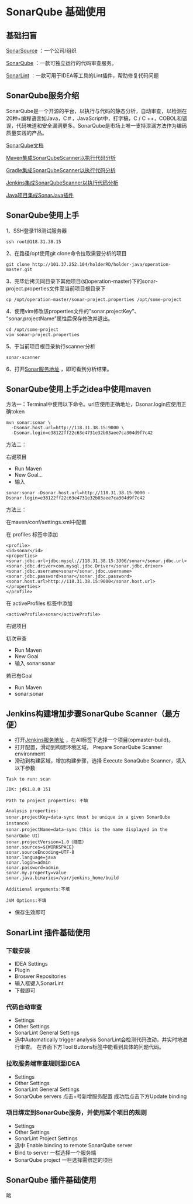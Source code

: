 # SonarQube 基础使用

## 基础扫盲

[SonarSource](https://www.sonarsource.com/) ：一个公司/组织

[SonarQube](https://www.sonarqube.org/) ：一款可独立运行的代码审查服务。

[SonarLint](https://www.sonarlint.org/) ：一款可用于IDEA等工具的Lint插件，帮助修复代码问题

## SonarQube服务介绍
SonarQube是一个开源的平台，以执行与代码的静态分析，自动审查，以检测在20种+编程语言如Java，C＃，JavaScript中，打字稿，C / C ++，COBOL和错误，代码味道和安全漏洞更多。SonarQube是市场上唯一支持泄漏方法作为编码质量实践的产品。

[SonarQube文档](https://docs.sonarqube.org/display/SONAR/Documentation) 

[Maven集成SonarQubeScanner以执行代码分析](https://docs.sonarqube.org/display/SCAN/Analyzing+with+SonarQube+Scanner+for+Maven) 

[Gradle集成SonarQubeScanner以执行代码分析](https://docs.sonarqube.org/display/SCAN/Analyzing+with+SonarQube+Scanner+for+Gradle) 

[Jenkins集成SonarQubeScanner以执行代码分析](https://docs.sonarqube.org/display/SCAN/Analyzing+with+SonarQube+Scanner+for+Jenkins) 

[Java项目集成SonarJava插件](https://docs.sonarqube.org/display/PLUG/SonarJava) 

## SonarQube使用上手


1、SSH登录118测试服务器
```
ssh root@118.31.38.15
```
2、在路径/opt使用git clone命令拉取需要分析的项目
```
git clone http://101.37.252.104/holderRD/holder-java/operation-master.git
```
3、完毕后拷贝同目录下其他项目(如operation-master)下的sonar-project.properties文件至当前项目根目录下
```
cp /opt/operation-master/sonar-project.properties /opt/some-project
```
4、使用vim修改该properties文件的"sonar.projectKey"、 "sonar.projectName"属性后保存修改并退出。
```
cd /opt/some-project
vim sonar-project.properties
```
5、于当前项目根目录执行scanner分析
```
sonar-scanner
```
6、打开[Sonar服务地址](http://118.31.38.15:9000/projects) ，即可看到分析结果。

## SonarQube使用上手之idea中使用maven

方法一：Terminal中使用以下命令。url应使用正确地址，Dsonar.login应使用正确token

```
mvn sonar:sonar \
  -Dsonar.host.url=http://118.31.38.15:9000 \
  -Dsonar.login=e38122ff22c63e4731e32b03aee7ca304d9f7c42
```

方法二：

右键项目 
- Run Maven
- New Goal...
- 输入 
```
sonar:sonar -Dsonar.host.url=http://118.31.38.15:9000 -Dsonar.login=e38122ff22c63e4731e32b03aee7ca304d9f7c42
```

方法三：

在maven/conf/settings.xml中配置

在 profiles 标签中添加
```
<profile>
<id>sonar</id>
<properties>
<sonar.jdbc.url>jdbc:mysql://118.31.38.15:3306/sonar</sonar.jdbc.url>
<sonar.jdbc.driver>com.mysql.jdbc.Driver</sonar.jdbc.driver>
<sonar.jdbc.username>sonar</sonar.jdbc.username>
<sonar.jdbc.password>sonar</sonar.jdbc.password>
<sonar.host.url>http://118.31.38.15:9000</sonar.host.url>
</properties>
</profile>
```

在 activeProfiles 标签中添加
```
<activeProfile>sonar</activeProfile>
```

右键项目

初次审查
- Run Maven
- New Goal
- 输入 sonar:sonar

若已有Goal
- Run Maven
- sonar:sonar

## Jenkins构建增加步骤SonarQube Scanner（最方便）

- 打开[Jenkins服务地址](http://192.168.100.135:10090/) ，在All标签下选择一个项目(opmaster-build)。
- 打开配置，滑动到构建环境区域， Prepare SonarQube Scanner environment
- 滑动到构建区域，增加构建步骤，选择 Execute SonaQube Scanner，填入以下参数
```
Task to run: scan
```
```
JDK: jdk1.8.0 151
```
```
Path to project properties: 不填
```
```
Analysis properties: 
sonar.projectKey=data-sync（must be unique in a given SonarQube instance）
sonar.projectName=data-sync（this is the name displayed in the SonarQube UI）
sonar.projectVersion=1.0（随意）
sonar.sources=${WORKSPACE}
sonar.sourceEncoding=UTF-8
sonar.language=java
sonar.login=admin
sonar.password=admin
sonar.my.property=value
sonar.java.binaries=/var/jenkins_home/build
```
```
Additional arguments:不填
```
```
JVM Options:不填
```
- 保存生效即可

## SonarLint 插件基础使用

### 下载安装

- IDEA Settings 
- Plugin 
- Broswer Repositories 
- 输入框键入SonarLint 
- 下载即可

### 代码自动审查

- Settings 
- Other Settings 
- SonarLint General Settings 
- 选中Automatically trigger analysis
SonarLint会检测代码改动，并实时地进行审查。
在界面下方Tool Buttons标签中能看到具体的问题代码。

### 拉取服务端审查规则至IDEA

- Settings 
- Other Settings 
- SonarLint General Settings 
- SonarQube servers 点击+号新增服务配置
成功后点击下方Update binding

### 项目绑定到SonarQube服务，并使用某个项目的规则

- Settings 
- Other Settings 
- SonarLint Project Settings 
- 选中 Enable binding to remote SonarQube server
- Bind to server 一栏选择一个服务端
- SonarQube project 一栏选择需绑定的项目

## SonarQube 插件基础使用

略






